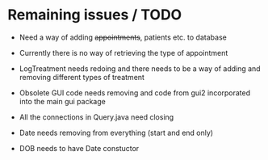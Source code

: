 # Remaining issues / TODO
- Need a way of adding ~~appointments~~, patients etc. to database
- Currently there is no way of retrieving the type of appointment
- LogTreatment needs redoing and there needs to be a way of adding and removing different types of treatment
- Obsolete GUI code needs removing and code from gui2 incorporated into the main gui package

- All the connections in Query.java need closing
- Date needs removing from everything (start and end only)
- DOB needs to have Date constuctor
